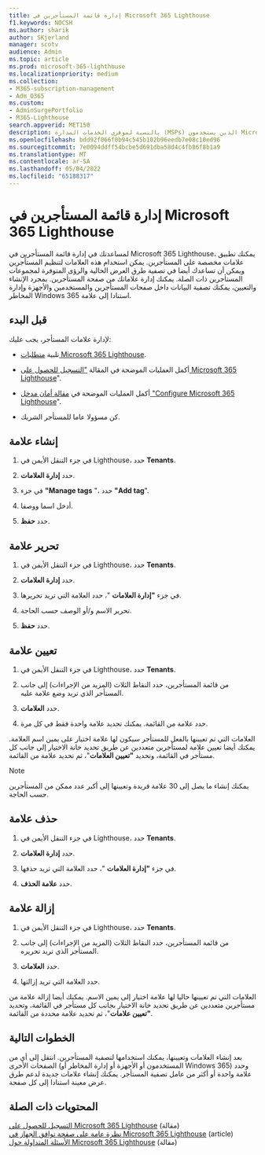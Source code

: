 ```yaml
---
title: إدارة قائمة المستأجرين في Microsoft 365 Lighthouse
f1.keywords: NOCSH
ms.author: sharik
author: SKjerland
manager: scotv
audience: Admin
ms.topic: article
ms.prod: microsoft-365-lighthouse
ms.localizationpriority: medium
ms.collection:
- M365-subscription-management
- Adm_O365
ms.custom:
- AdminSurgePortfolio
- M365-Lighthouse
search.appverid: MET150
description: بالنسبة لموفري الخدمات المدارة (MSPs) الذين يستخدمون Microsoft 365 Lighthouse، تعرف على كيفية إدارة قائمة المستأجرين.
ms.openlocfilehash: bdd92f066f0b94c545b102b96eedb7e08c10ed96
ms.sourcegitcommit: 7e0094ddff54bcbe5d691dba58d4c4fb86f8b1a9
ms.translationtype: MT
ms.contentlocale: ar-SA
ms.lasthandoff: 05/04/2022
ms.locfileid: "65188317"
---
```

# <a name="manage-your-tenant-list-in-microsoft-365-lighthouse"></a>إدارة قائمة المستأجرين في Microsoft 365 Lighthouse

لمساعدتك في إدارة قائمة المستأجرين في Microsoft 365 Lighthouse، يمكنك تطبيق علامات مخصصة على المستأجرين. يمكن استخدام هذه العلامات لتنظيم المستأجرين ويمكن أن تساعدك أيضا في تصفية طرق العرض الحالية والرؤى المتوفرة لمجموعات المستأجرين ذات الصلة. يمكنك إدارة علاماتك من صفحة المستأجرين. بمجرد الإنشاء والتعيين، يمكنك تصفية البيانات داخل صفحات المستأجرين والمستخدمين والأجهزة وإدارة المخاطر Windows 365 استنادا إلى علامة.

## <a name="before-you-begin"></a>قبل البدء

لإدارة علامات المستأجر، يجب عليك:

- تلبية [متطلبات Microsoft 365 Lighthouse](m365-lighthouse-requirements.md).

- أكمل العمليات الموضحة في المقالة ["التسجيل للحصول على Microsoft 365 Lighthouse](m365-lighthouse-sign-up.md)".

- أكمل العمليات الموضحة في [مقالة أمان مدخل "Configure Microsoft 365 Lighthouse](m365-lighthouse-configure-portal-security.md)".

- كن مسؤولا عاما للمستأجر الشريك.

## <a name="create-a-tag"></a>إنشاء علامة

1. في جزء التنقل الأيمن في Lighthouse، حدد **Tenants**.

2. حدد **إدارة العلامات**.

3. في جزء **"Manage tags** "، حدد **"Add tag**".

4. أدخل اسما ووصفا.

5. حدد **حفظ**.

## <a name="edit-a-tag"></a>تحرير علامة

1. في جزء التنقل الأيمن في Lighthouse، حدد **Tenants**.

2. حدد **إدارة العلامات**.

3. في جزء **"إدارة العلامات** "، حدد العلامة التي تريد تحريرها.

4. تحرير الاسم و/أو الوصف حسب الحاجة.

5. حدد **حفظ**.

## <a name="assign-a-tag"></a>تعيين علامة

1. في جزء التنقل الأيمن في Lighthouse، حدد **Tenants**.

2. من قائمة المستأجرين، حدد النقاط الثلاث (المزيد من الإجراءات) إلى جانب المستأجر الذي تريد وضع علامة عليه.

3. حدد **العلامات**.

4. حدد علامة من القائمة. يمكنك تحديد علامة واحدة فقط في كل مرة.

العلامات التي تم تعيينها بالفعل للمستأجر سيكون لها علامة اختيار على يمين اسم العلامة. يمكنك أيضا تعيين علامة لمستأجرين متعددين عن طريق تحديد خانة الاختيار إلى جانب كل مستأجر في القائمة، وتحديد **"تعيين العلامات**"، ثم تحديد علامة من القائمة.

> [!NOTE]
> يمكنك إنشاء ما يصل إلى 30 علامة فريدة وتعيينها إلى أكبر عدد ممكن من المستأجرين حسب الحاجة.

## <a name="delete-a-tag"></a>حذف علامة

1. في جزء التنقل الأيمن في Lighthouse، حدد **Tenants**.

2. حدد **إدارة العلامات**.

3. في جزء **"إدارة العلامات** "، حدد العلامة التي تريد حذفها.

4. حدد **علامة الحذف**.

## <a name="remove-a-tag"></a>إزالة علامة

1. في جزء التنقل الأيمن في Lighthouse، حدد **Tenants**.

2. من قائمة المستأجرين، حدد النقاط الثلاث (المزيد من الإجراءات) إلى جانب المستأجر الذي تريد تحريره.

3. حدد **العلامات**.

4. حدد العلامة التي تريد إزالتها.

العلامات التي تم تعيينها حاليا لها علامة اختيار إلى يمين الاسم. يمكنك أيضا إزالة علامة من مستأجرين متعددين عن طريق تحديد خانة الاختيار بجانب كل مستأجر في القائمة، وتحديد **"تعيين علامات**"، ثم تحديد علامة محددة من القائمة.

## <a name="next-steps"></a>الخطوات التالية

بعد إنشاء العلامات وتعيينها، يمكنك استخدامها لتصفية المستأجرين. انتقل إلى أي من الصفحات الأخرى (المستخدمون أو الأجهزة أو إدارة المخاطر أو Windows 365) وحدد علامة واحدة أو أكثر من عامل تصفية المستأجر. يمكنك إنشاء علامات جديدة لدعم طرق عرض معينة استنادا إلى كل صفحة.

## <a name="related-content"></a>المحتويات ذات الصلة

[التسجيل للحصول على Microsoft 365 Lighthouse](m365-lighthouse-sign-up.md) (مقالة)\
[نظرة عامة على صفحة توافق الجهاز في Microsoft 365 Lighthouse](m365-lighthouse-device-compliance-page-overview.md) (article)\
[الأسئلة المتداولة حول Microsoft 365 Lighthouse](m365-lighthouse-faq.yml) (مقالة)
